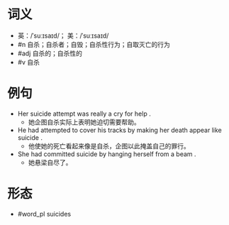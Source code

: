# 词义
- 英：/ˈsuːɪsaɪd/； 美：/ˈsuːɪsaɪd/
- #n 自杀；自杀者；自毁；自杀性行为；自取灭亡的行为
- #adj 自杀的；自杀性的
- #v 自杀
# 例句
- Her suicide attempt was really a cry for help .
	- 她企图自杀实际上表明她迫切需要帮助。
- He had attempted to cover his tracks by making her death appear like suicide .
	- 他使她的死亡看起来像是自杀，企图以此掩盖自己的罪行。
- She had committed suicide by hanging herself from a beam .
	- 她悬梁自尽了。
# 形态
- #word_pl suicides
